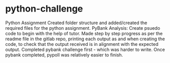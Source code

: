# python-challenge
Python Assignment
Created folder structure and added/created the required files for the python assignment.
PyBank Analysis:
Create psuedo code to begin with the help of tutor.
Made step by step progress as per the readme file in the gitlab repo, printing each output as and when creating the code, to check that the output received is in alignment with the expected output.
Completed pybank challenge first - which was harder to write.
Once pybank completed, pypoll was relatively easier to finish.
